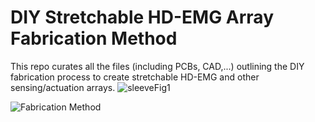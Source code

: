 # DIY Stretchable HD-EMG Array Fabrication Method
This repo curates all the files (including PCBs, CAD,...) outlining the DIY fabrication process to create stretchable HD-EMG and other sensing/actuation arrays.
![sleeveFig1](https://github.com/rejinjohnvarghese/Stretchable-HMI-Array/assets/56391645/58dea7bd-f9f3-460f-b3d9-523d1019b886)


![Fabrication Method](https://github.com/rejinjohnvarghese/Stretchable-HMI-Array/assets/56391645/ff992e03-cf32-4cb2-9947-52f51881f52a)
